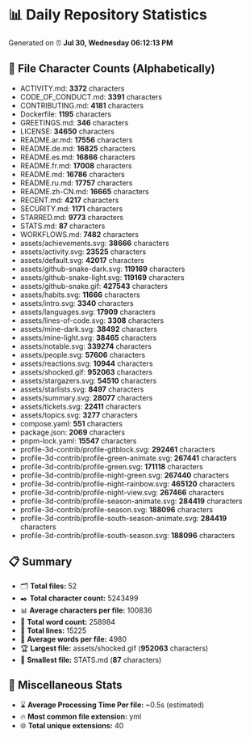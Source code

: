 # 📊 Daily Repository Statistics
Generated on ⏰ **Jul 30, Wednesday 06:12:13 PM**

## 📂 File Character Counts (Alphabetically)
- ACTIVITY.md: **3372** characters
- CODE_OF_CONDUCT.md: **3391** characters
- CONTRIBUTING.md: **4181** characters
- Dockerfile: **1195** characters
- GREETINGS.md: **346** characters
- LICENSE: **34650** characters
- README.ar.md: **17556** characters
- README.de.md: **16825** characters
- README.es.md: **16866** characters
- README.fr.md: **17008** characters
- README.md: **16786** characters
- README.ru.md: **17757** characters
- README.zh-CN.md: **16665** characters
- RECENT.md: **4217** characters
- SECURITY.md: **1171** characters
- STARRED.md: **9773** characters
- STATS.md: **87** characters
- WORKFLOWS.md: **7482** characters
- assets/achievements.svg: **38666** characters
- assets/activity.svg: **23525** characters
- assets/default.svg: **42017** characters
- assets/github-snake-dark.svg: **119169** characters
- assets/github-snake-light.svg: **119169** characters
- assets/github-snake.gif: **427543** characters
- assets/habits.svg: **11666** characters
- assets/intro.svg: **3340** characters
- assets/languages.svg: **17909** characters
- assets/lines-of-code.svg: **3308** characters
- assets/mine-dark.svg: **38492** characters
- assets/mine-light.svg: **38465** characters
- assets/notable.svg: **339274** characters
- assets/people.svg: **57606** characters
- assets/reactions.svg: **10944** characters
- assets/shocked.gif: **952063** characters
- assets/stargazers.svg: **54510** characters
- assets/starlists.svg: **8497** characters
- assets/summary.svg: **28077** characters
- assets/tickets.svg: **22411** characters
- assets/topics.svg: **3277** characters
- compose.yaml: **551** characters
- package.json: **2069** characters
- pnpm-lock.yaml: **15547** characters
- profile-3d-contrib/profile-gitblock.svg: **292461** characters
- profile-3d-contrib/profile-green-animate.svg: **267441** characters
- profile-3d-contrib/profile-green.svg: **171118** characters
- profile-3d-contrib/profile-night-green.svg: **267440** characters
- profile-3d-contrib/profile-night-rainbow.svg: **465120** characters
- profile-3d-contrib/profile-night-view.svg: **267466** characters
- profile-3d-contrib/profile-season-animate.svg: **284419** characters
- profile-3d-contrib/profile-season.svg: **188096** characters
- profile-3d-contrib/profile-south-season-animate.svg: **284419** characters
- profile-3d-contrib/profile-south-season.svg: **188096** characters

## 📋 Summary
- 🗂️ **Total files:** 52
- ✒️ **Total character count:** 5243499
- 📊 **Average characters per file:** 100836
- 📝 **Total word count:** 258984
- 🧾 **Total lines:** 15225
- 📐 **Average words per file:** 4980
- 🏆 **Largest file:** assets/shocked.gif (**952063** characters)
- 🥉 **Smallest file:** STATS.md (**87** characters)

## 🌟 Miscellaneous Stats
- ⌛ **Average Processing Time Per file:** ~0.5s (estimated)
- 🔥 **Most common file extension:** yml
- 🌐 **Total unique extensions:** 40
